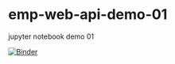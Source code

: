 # emp-web-api-demo-01
jupyter notebook demo 01


[![Binder](https://mybinder.org/badge_logo.svg)](https://mybinder.org/v2/gh/wernervandergeest/emp-web-api-demo-01/main)
